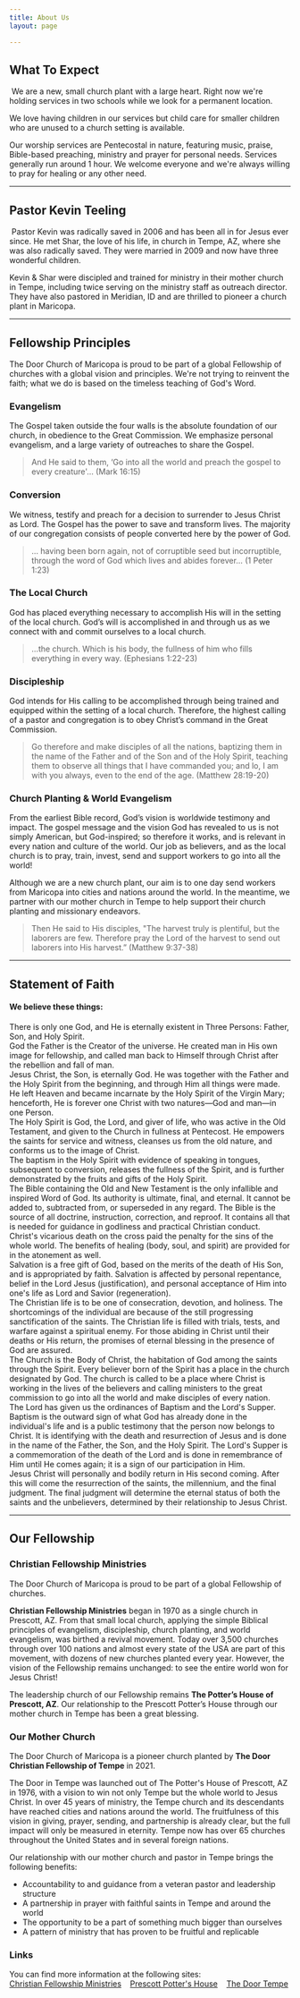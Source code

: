 ```yaml
---
title: About Us
layout: page

---
```

## What To Expect
<span class="image left"><img src="/assets/images/expect.jpg" alt="" /></span>
We are a new, small church plant with a large heart. Right now we're holding services in two schools while we look for a permanent location.

We love having children in our services but child care for smaller children who are unused to a church setting is available.

Our worship services are Pentecostal in nature, featuring music, praise, Bible-based preaching, ministry and prayer for personal needs. Services generally run around 1 hour. We welcome everyone and we're always willing to pray for healing or any other need.

<hr />

## Pastor Kevin Teeling
<span class="image right"><img src="/assets/images/pastor.jpg" alt="" /></span>
Pastor Kevin was radically saved in 2006 and has been all in for Jesus ever since. He met Shar, the love of his life, in church in Tempe, AZ, where she was also radically saved. They were married in 2009 and now have three wonderful children. 

Kevin & Shar were discipled and trained for ministry in their mother church in Tempe, including twice serving on the ministry staff as outreach director. They have also pastored in Meridian, ID and are thrilled to pioneer a church plant in Maricopa.

<hr />

## Fellowship Principles
The Door Church of Maricopa is proud to be part of a global Fellowship of churches with a global vision and principles. We're not trying to reinvent the faith; what we do is based on the timeless teaching of God's Word.

### Evangelism
The Gospel taken outside the four walls is the absolute foundation of our church, in obedience to the Great Commission. We emphasize personal evangelism, and a large variety of outreaches to share the Gospel.

> And He said to them, ‘Go into all the world and preach the gospel to every creature'… (Mark 16:15)

### Conversion
We witness, testify and preach for a decision to surrender to Jesus Christ as Lord. The Gospel has the power to save and transform lives. The majority of our congregation consists of people converted here by the power of God.

> … having been born again, not of corruptible seed but incorruptible, through the word of God which lives and abides forever… (1 Peter 1:23)

### The Local Church
God has placed everything necessary to accomplish His will in the setting of the local church. God’s will is accomplished in and through us as we connect with and commit ourselves to a local church.

> …the church. Which is his body, the fullness of him who fills everything in every way. (Ephesians 1:22-23)

### Discipleship
God intends for His calling to be accomplished through being trained and equipped within the setting of a local church. Therefore, the highest calling of a pastor and congregation is to obey Christ’s command in the Great Commission.

> Go therefore and make disciples of all the nations, baptizing them in the name of the Father and of the Son and of the Holy Spirit, teaching them to observe all things that I have commanded you; and lo, I am with you always, even to the end of the age. (Matthew 28:19-20)

### Church Planting & World Evangelism
From the earliest Bible record, God’s vision is worldwide testimony and impact. The gospel message and the vision God has revealed to us is not simply American, but God-inspired; so therefore it works, and is relevant in every nation and culture of the world. Our job as believers, and as the local church is to pray, train, invest, send and support workers to go into all the world!

Although we are a new church plant, our aim is to one day send workers from Maricopa into cities and nations around the world. In the meantime, we partner with our mother church in Tempe to help support their church planting and missionary endeavors.

> Then He said to His disciples, "The harvest truly is plentiful, but the laborers are few. Therefore pray the Lord of the harvest to send out laborers into His harvest.” (Matthew 9:37-38)

<hr />

## Statement of Faith
#### We believe these things:
<div class="box">
There is only one God, and He is eternally existent in Three Persons: Father, Son, and Holy Spirit.
</div>
<div class="box">
God the Father is the Creator of the universe. He created man in His own image for fellowship, and called man back to Himself through Christ after the rebellion and fall of man.
</div>
<div class="box">
Jesus Christ, the Son, is eternally God. He was together with the Father and the Holy Spirit from the beginning, and through Him all things were made. He left Heaven and became incarnate by the Holy Spirit of the Virgin Mary; henceforth, He is forever one Christ with two natures—God and man—in one Person.
</div>
<div class="box">
The Holy Spirit is God, the Lord, and giver of life, who was active in the Old Testament, and given to the Church in fullness at Pentecost. He empowers the saints for service and witness, cleanses us from the old nature, and conforms us to the image of Christ.
</div>
<div class="box">
The baptism in the Holy Spirit with evidence of speaking in tongues, subsequent to conversion, releases the fullness of the Spirit, and is further demonstrated by the fruits and gifts of the Holy Spirit.
</div>
<div class="box">
The Bible containing the Old and New Testament is the only infallible and inspired Word of God. Its authority is ultimate, final, and eternal. It cannot be added to, subtracted from, or superseded in any regard. The Bible is the source of all doctrine, instruction, correction, and reproof. It contains all that is needed for guidance in godliness and practical Christian conduct.
</div>
<div class="box">
Christ's vicarious death on the cross paid the penalty for the sins of the whole world. The benefits of healing (body, soul, and spirit) are provided for in the atonement as well.
</div>
<div class="box">
Salvation is a free gift of God, based on the merits of the death of His Son, and is appropriated by faith. Salvation is affected by personal repentance, belief in the Lord Jesus (justification), and personal acceptance of Him into one's life as Lord and Savior (regeneration).
</div>
<div class="box">
The Christian life is to be one of consecration, devotion, and holiness. The shortcomings of the individual are because of the still progressing sanctification of the saints. The Christian life is filled with trials, tests, and warfare against a spiritual enemy. For those abiding in Christ until their deaths or His return, the promises of eternal blessing in the presence of God are assured.
</div>
<div class="box">
The Church is the Body of Christ, the habitation of God among the saints through the Spirit. Every believer born of the Spirit has a place in the church designated by God. The church is called to be a place where Christ is working in the lives of the believers and calling ministers to the great commission to go into all the world and make disciples of every nation.
</div>
<div class="box">
The Lord has given us the ordinances of Baptism and the Lord's Supper. Baptism is the outward sign of what God has already done in the individual's life and is a public testimony that the person now belongs to Christ. It is identifying with the death and resurrection of Jesus and is done in the name of the Father, the Son, and the Holy Spirit. The Lord's Supper is a commemoration of the death of the Lord and is done in remembrance of Him until He comes again; it is a sign of our participation in Him.
</div>
<div class="box">
Jesus Christ will personally and bodily return in His second coming. After this will come the resurrection of the saints, the millennium, and the final judgment. The final judgment will determine the eternal status of both the saints and the unbelievers, determined by their relationship to Jesus Christ.
</div>

<hr />

## Our Fellowship
### Christian Fellowship Ministries
The Door Church of Maricopa is proud to be part of a global Fellowship of churches.

**Christian Fellowship Ministries** began in 1970 as a single church in Prescott, AZ. From that small local church, applying the simple Biblical principles of evangelism, discipleship, church planting, and world evangelism, was birthed a revival movement. Today over 3,500 churches through over 100 nations and almost every state of the USA are part of this movement, with dozens of new churches planted every year. However, the vision of the Fellowship remains unchanged: to see the entire world won for Jesus Christ!

The leadership church of our Fellowship remains **The Potter’s House of Prescott, AZ**. Our relationship to the Prescott Potter’s House through our mother church in Tempe has been a great blessing.

### Our Mother Church

The Door Church of Maricopa is a pioneer church planted by **The Door Christian Fellowship of Tempe** in 2021.

The Door in Tempe was launched out of The Potter's House of Prescott, AZ in 1976, with a vision to win not only Tempe but the whole world to Jesus Christ. In over 45 years of ministry, the Tempe church and its descendants have reached cities and nations around the world. The fruitfulness of this vision in giving, prayer, sending, and partnership is already clear, but the full impact will only be measured in eternity. Tempe now has over 65 churches throughout the United States and in several foreign nations.

Our relationship with our mother church and pastor in Tempe brings the following benefits:

- Accountability to and guidance from a veteran pastor and leadership structure
- A partnership in prayer with faithful saints in Tempe and around the world
- The opportunity to be a part of something much bigger than ourselves
- A pattern of ministry that has proven to be fruitful and replicable

### Links
You can find more information at the following sites:
<br />
<a href="http://www.worldcfm.com/" class="button">Christian Fellowship Ministries</a> &nbsp;&nbsp;
<a href="https://www.prescottpottershouse.com/" class="button">Prescott Potter's House</a> &nbsp;&nbsp;
<a href="https://thedoortempe.com/" class="button">The Door Tempe</a>